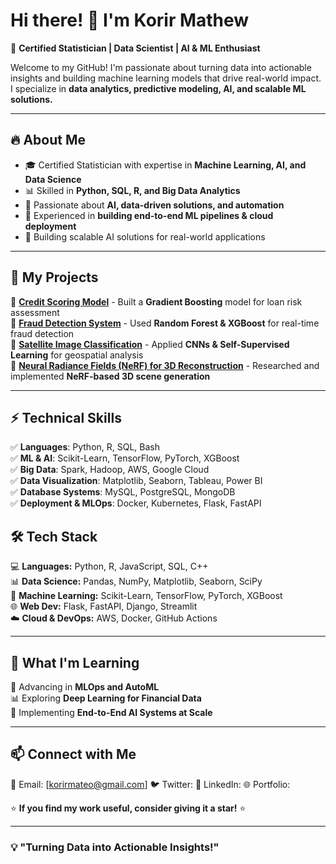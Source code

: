 # Hi there! 👋 I'm Korir Mathew

🚀 **Certified Statistician | Data Scientist | AI & ML Enthusiast**  

Welcome to my GitHub! I'm passionate about turning data into actionable insights and building machine learning models that drive real-world impact. I specialize in **data analytics, predictive modeling, AI, and scalable ML solutions.**  

---

## 🔥 About Me  

- 🎓 Certified Statistician with expertise in **Machine Learning, AI, and Data Science**  
- 📊 Skilled in **Python, SQL, R, and Big Data Analytics**  
- 🤖 Passionate about **AI, data-driven solutions, and automation**  
- 🔬 Experienced in **building end-to-end ML pipelines & cloud deployment**  
- 🚀 Building scalable AI solutions for real-world applications  

---

## 📂 My Projects  

🔹 [**Credit Scoring Model**](#) - Built a **Gradient Boosting** model for loan risk assessment  
🔹 [**Fraud Detection System**](#) - Used **Random Forest & XGBoost** for real-time fraud detection  
🔹 [**Satellite Image Classification**](#) - Applied **CNNs & Self-Supervised Learning** for geospatial analysis  
🔹 [**Neural Radiance Fields (NeRF) for 3D Reconstruction**](#) - Researched and implemented **NeRF-based 3D scene generation**  

---

## ⚡ Technical Skills  

✅ **Languages**: Python, R, SQL, Bash  
✅ **ML & AI**: Scikit-Learn, TensorFlow, PyTorch, XGBoost  
✅ **Big Data**: Spark, Hadoop, AWS, Google Cloud  
✅ **Data Visualization**: Matplotlib, Seaborn, Tableau, Power BI  
✅ **Database Systems**: MySQL, PostgreSQL, MongoDB  
✅ **Deployment & MLOps**: Docker, Kubernetes, Flask, FastAPI  

## 🛠️ Tech Stack  
💻 **Languages:** Python, R, JavaScript, SQL, C++  
📊 **Data Science:** Pandas, NumPy, Matplotlib, Seaborn, SciPy  
🤖 **Machine Learning:** Scikit-Learn, TensorFlow, PyTorch, XGBoost  
🌐 **Web Dev:** Flask, FastAPI, Django, Streamlit  
☁️ **Cloud & DevOps:** AWS, Docker, GitHub Actions  

---

## 🌱 What I'm Learning  

🚀 Advancing in **MLOps and AutoML**  
📊 Exploring **Deep Learning for Financial Data**  
🎯 Implementing **End-to-End AI Systems at Scale**  

---

## 📫 Connect with Me  
📧 Email: [korirmateo@gmail.com]
🐦 Twitter:
💼 LinkedIn: 
🌐 Portfolio: 

⭐ **If you find my work useful, consider giving it a star!** ⭐ 

---

### **💡 "Turning Data into Actionable Insights!"**  
